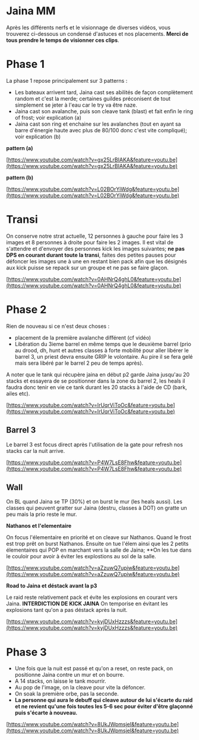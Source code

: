 # Jaina MM

Après les différents nerfs et le visionnage de diverses vidéos, vous trouverez ci-dessous un condensé d'astuces et nos placements. **Merci de tous prendre le temps de visionner ces clips**.

# Phase 1

La phase 1 repose principalement sur 3 patterns :
  - Les bateaux arrivent tard, Jaina cast ses abilités de façon complètement random et c'est la merde; certaines guildes préconisent de tout simplement se jeter à l'eau car le try va être naze.
  - Jaina cast son avalanche, puis son cleave tank (blast) et fait enfin le ring of frost; voir explication (a)
  - Jaina cast son ring et enchaine sur les avalanches (tout en ayant sa barre d'énergie haute avec plus de 80/100 donc c'est vite compliqué); voir explication (b)

**pattern (a)**

[https://www.youtube.com/watch?v=gx25LrBIAKA&feature=youtu.be](https://www.youtube.com/watch?v=gx25LrBIAKA&feature=youtu.be)

**pattern (b)**

 [https://www.youtube.com/watch?v=L02BOrYiWdg&feature=youtu.be](https://www.youtube.com/watch?v=L02BOrYiWdg&feature=youtu.be)

# Transi

On conserve notre strat actuelle, 12 personnes à gauche pour faire les 3 images et 8 personnes à droite pour faire les 2 images.
Il est vital de s'attendre et d'envoyer des personnes kick les images suivantes; **ne pas DPS en courant durant toute la transi**, faites des petites pauses pour défoncer les images une à une en restant bien pack afin que les désignés aux kick puisse se repack sur un groupe et ne pas se faire glaçon.

[https://www.youtube.com/watch?v=0AHNrQ4ghL0&feature=youtu.be](https://www.youtube.com/watch?v=0AHNrQ4ghL0&feature=youtu.be)

# Phase 2

Rien de nouveau si ce n'est deux choses :
 - placement de la première avalanche différent (cf vidéo)
 - Libération du 3ieme barrel en même temps que le deuxième barrel (prio au drood, dh, hunt et autres classes à forte mobilité pour aller libérer le barrel 3, un priest devra ensuite GRIP le volontaire. Au pire il se fera gelé mais sera libéré par le barrel 2 peu de temps après).

A noter que le tank qui récupère jaina en début p2 garde Jaina jusqu'au 20 stacks et essayera de se positionner dans la zone du barrel 2, les heals il faudra donc tenir en vie ce tank durant les 20 stacks à l'aide de CD (bark, ailes etc).

[https://www.youtube.com/watch?v=IrUqrViToOc&feature=youtu.be](https://www.youtube.com/watch?v=IrUqrViToOc&feature=youtu.be)

## Barrel 3

Le barrel 3 est focus direct après l'utilisation de la gate pour refresh nos stacks car la nuit arrive.

[https://www.youtube.com/watch?v=P4W7LsE8Fhw&feature=youtu.be](https://www.youtube.com/watch?v=P4W7LsE8Fhw&feature=youtu.be)

## Wall

On BL quand Jaina se TP (30%) et on burst le mur (les heals aussi).
Les classes qui peuvent gratter sur Jaina (destru, classes à DOT) on gratte un peu mais la prio reste le mur.

**Nathanos et l'elementaire**

On focus l'élementaire en priorité et on cleave sur Nathanos. Quand le frost est trop prêt on burst Nathanos.
Ensuite on tue l'élem ainsi que les 2 petits élementaires qui POP en marchant vers la salle de Jaina; **On les tue dans le couloir pour avoir à éviter les explostions au sol de la salle.

[https://www.youtube.com/watch?v=aZzuwQ7upiw&feature=youtu.be](https://www.youtube.com/watch?v=aZzuwQ7upiw&feature=youtu.be)

**Road to Jaina et déstack avant la p3**

Le raid reste relativement pack et évite les explosions en courant vers Jaina. **INTERDICTION DE KICK JAINA**
On temporise en évitant les explosions tant qu'on a pas déstack après la nuit.

[https://www.youtube.com/watch?v=kyjDUxHzzzs&feature=youtu.be](https://www.youtube.com/watch?v=kyjDUxHzzzs&feature=youtu.be)

# Phase 3

* Une fois que la nuit est passé et qu'on a reset, on reste pack, on positionne Jaina contre un mur et on bourre.
* A 14 stacks, on laisse le tank mourrir.
* Au pop de l'image, on la cleave pour vite la défoncer.
* On soak la première orbe, pas la seconde.
* **La personne qui aura le debuff qui cleave autour de lui s'écarte du raid et ne revient qu'une fois toutes les 5-6 sec pour éviter d'être glaçonné puis s'écarte à nouveau.** 

[https://www.youtube.com/watch?v=8UkJWpmsjeI&feature=youtu.be](https://www.youtube.com/watch?v=8UkJWpmsjeI&feature=youtu.be)